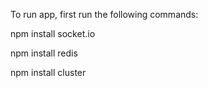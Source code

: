 To run app, first run the following commands:

npm install socket.io

npm install redis

npm install cluster